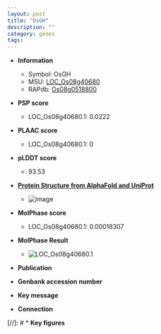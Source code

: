 ```yaml
---
layout: post
title: "OsGH"
description: ""
category: genes
tags: 
---
```


* **Information**  
    + Symbol: OsGH  
    + MSU: [LOC_Os08g40680](http://rice.plantbiology.msu.edu/cgi-bin/ORF_infopage.cgi?orf=LOC_Os08g40680)  
    + RAPdb: [Os08g0518800](http://rapdb.dna.affrc.go.jp/viewer/gbrowse_details/irgsp1?name=Os08g0518800)  

* **PSP score**  
    + LOC_Os08g40680.1: 0.0222 

* **PLAAC score**  
    + LOC_Os08g40680.1: 0 

* **pLDDT score**
    + 93.53

* **[Protein Structure from AlphaFold and UniProt](https://www.uniprot.org/uniprotkb/Q0J4E6/entry#structure)**
    + ![image](https://ricepsp.github.io/images/Q0/AF-Q0J4E6-F1.png)

* **MolPhase score**
    + LOC_Os08g40680.1: 0.00018307

* **MolPhase Result**
    + ![LOC_Os08g40680.1](https://304243504.github.io/Pictures/LOC_Os08g/LOC_Os08g40680.1.png)

* **Publication**  

* **Genbank accession number**  

* **Key message**  

* **Connection**  

[//]: # * **Key figures**  


